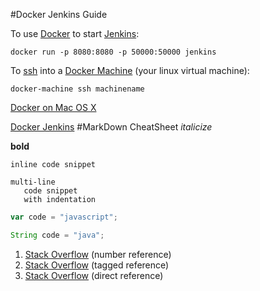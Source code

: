 #Docker Jenkins Guide

To use [Docker](https://www.docker.com/) to start [Jenkins](https://jenkins-ci.org/):

```
docker run -p 8080:8080 -p 50000:50000 jenkins
```

To [ssh](https://docs.docker.com/machine/reference/ssh/#ssh) into a [Docker Machine](https://docs.docker.com/machine/) (your linux virtual machine):

```
docker-machine ssh machinename
```
[Docker on Mac OS X](https://docs.docker.com/engine/installation/mac/#learn-the-key-concepts-before-installing)

[Docker Jenkins](https://hub.docker.com/_/jenkins/)
#MarkDown CheatSheet
_italicize_

**bold**

`inline code snippet`
```
multi-line
   code snippet
   with indentation
   ```
   
 ```javascript
var code = "javascript";
```  

 ```java
String code = "java";
```
1. [Stack Overflow][1] (number reference)
2. [Stack Overflow][so] (tagged reference)
3. [Stack Overflow](http://stackoverflow.com) (direct reference)

[1]: http://stackoverflow.com
[so]: http://stackoverflow.com







